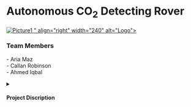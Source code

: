 # Autonomous CO<sub>2</sub> Detecting Rover
<a href="https://github.com/AriaMaz">
  <img src="<img width="195" alt="Picture1" src="https://github.com/callan-robinson/AutonomousC02DetectingRover/assets/102880878/98438127-f479-41d8-812e-a69477f5a5ee">
" align="right" width="240" alt="Logo">
</a>
<h3 align="left">Team Members</h3>
- Aria Maz <br>
- Callan Robinson <br> 
- Ahmed Iqbal <br>
<p><p>
  
  <details>
<summary><h4>Project Discription</h4></summary>
The Autonomous CO<sub>2</sub> Detecting Rover is a robot built and fine-tuned using microcontrollers as the control system and the Robot Operating System (ROS) to control different sensors, including LIDAR for navigation and PID for regulating speed and turning rate with 98% precision. The Rover Integrates a real-time heat map of air quality data on a human-machine interface (HMI) using temperature, humidity, and CO<sub>2</sub> sensors onboard the robot, achieving a 95% accuracy in mapping determined through linear regression analysis.
